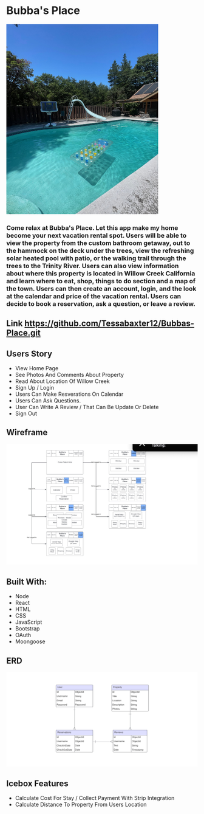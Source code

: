 # Bubba's Place

<img src="public/images/Pool.jpg" width="400" height="500">

### Come relax at Bubba's Place. Let this app make my home become your next vacation rental spot. Users will be able to view the property from the custom bathroom getaway, out to the hammock on the deck under the trees, view the refreshing solar heated pool with patio, or the walking trail through the trees to the Trinity River. Users can also view information about where this property is located in Willow Creek California and learn where to eat, shop, things to do section and a map of the town. Users can then create an account, login, and the look at the calendar and price of the vacation rental. Users can decide to book a reservation, ask a question, or leave a review.

## Link https://github.com/Tessabaxter12/Bubbas-Place.git

## Users Story
- View Home Page
- See Photos And Comments About Property
- Read About Location Of Willow Creek
- Sign Up / Login
- Users Can Make Resverations On Calendar
- Users Can Ask Questions.
- User Can Write A Review / That Can Be Update Or Delete
- Sign Out

## Wireframe
<img src="public/images/wireframe.jpeg">

## Built With: 
- Node
- React
- HTML
- CSS
- JavaScript
- Bootstrap
- OAuth
- Moongoose

## ERD
<img src="public/images/ERD.jpeg">

## Icebox Features
- Calculate Cost For Stay / Collect Payment With Strip Integration
- Calculate Distance To Property From Users Location